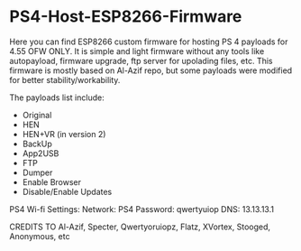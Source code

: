 # PS4-Host-ESP8266-Firmware

Here you can find ESP8266 custom firmware for hosting PS 4 payloads for 4.55 OFW ONLY. It is simple and light firmware without any tools like autopayload, firmware upgrade, ftp server for upolading files, etc. This firmware is mostly based on Al-Azif repo, but some payloads were modified for better stability/workability.

The payloads list include:
- Original
- HEN
- HEN+VR (in version 2)
- BackUp
- App2USB
- FTP
- Dumper
- Enable Browser
- Disable/Enable Updates

PS4 Wi-fi Settings:
Network: PS4
Password: qwertyuiop
DNS: 13.13.13.1

CREDITS TO 
Al-Azif, Specter, Qwertyoruiopz, Flatz, XVortex, Stooged, Anonymous, etc
